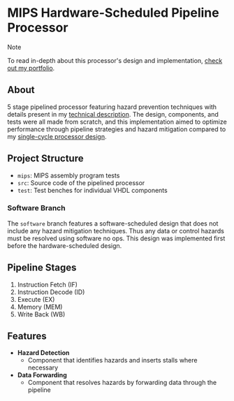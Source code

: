 # MIPS Hardware-Scheduled Pipeline Processor

> [!NOTE]
> To read in-depth about this processor's design and implementation, [check out my portfolio](http://localhost:4000/posts/MIPSProcessorTechnical/#51-design).

## About
5 stage pipelined processor featuring hazard prevention techniques with details present in my [technical description](http://localhost:4000/posts/MIPSProcessorTechnical/#51-design). The design, components, and tests were all made from scratch, and this implementation aimed to optimize performance through pipeline strategies and hazard mitigation compared to my [single-cycle processor design](https://github.com/jamesminardi/mips-single-cycle-processor).

## Project Structure
* `mips`: MIPS assembly program tests
* `src`: Source code of the pipelined processor
* `test`: Test benches for individual VHDL components


### Software Branch
The `software` branch features a software-scheduled design that does not include any hazard mitigation techniques. Thus any data or control hazards must be resolved using software no ops. This design was implemented first before the hardware-scheduled design.


## Pipeline Stages
1. Instruction Fetch (IF)
2. Instruction Decode (ID)
3. Execute (EX)
4. Memory (MEM)
5. Write Back (WB)

## Features
* **Hazard Detection**
  * Component that identifies hazards and inserts stalls where necessary
* **Data Forwarding**
  * Component that resolves hazards by forwarding data through the pipeline
